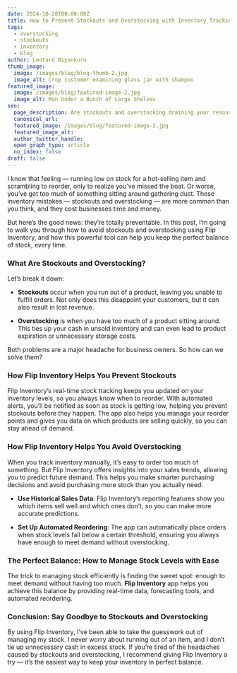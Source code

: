 ```yaml
---
date: 2024-10-28T00:00:00Z
title: How to Prevent Stockouts and Overstocking with Inventory Tracking Software ?
tags:
  - overstocking
  - stockouts 
  - inventory
  - blog
author: Leotard Niyonkuru
thumb_image:
  image: /images/blog/blog-thumb-2.jpg
  image_alt: Crop customer examining glass jar with shampoo
featured_image:
  image: /images/blog/featured-image-2.jpg
  image_alt: Man Under a Bunch of Large Shelves
seo:
  page_description: Are stockouts and overstocking draining your resources? Here’s how Flip Inventory helps you keep the perfect stock level — every time.
  canonical_url:
  featured_image: /images/blog/featured-image-2.jpg
  featured_image_alt:
  author_twitter_handle:
  open_graph_type: article
  no_index: false
draft: false
---
```


I know that feeling — running low on stock for a hot-selling item and scrambling to reorder, only to realize you’ve missed the boat. Or worse, you’ve got too much of something sitting around gathering dust. These inventory mistakes — stockouts and overstocking — are more common than you think, and they cost businesses time and money.

But here’s the good news: they’re totally preventable. In this post, I’m going to walk you through how to avoid stockouts and overstocking using Flip Inventory, and how this powerful tool can help you keep the perfect balance of stock, every time.

### What Are Stockouts and Overstocking?

Let’s break it down:

* **Stockouts** occur when you run out of a product, leaving you unable to fulfill orders. Not only does this disappoint your customers, but it can also result in lost revenue.

* **Overstocking** is when you have too much of a product sitting around. This ties up your cash in unsold inventory and can even lead to product expiration or unnecessary storage costs.

Both problems are a major headache for business owners. So how can we solve them?

### How Flip Inventory Helps You Prevent Stockouts

Flip Inventory’s real-time stock tracking keeps you updated on your inventory levels, so you always know when to reorder. With automated alerts, you’ll be notified as soon as stock is getting low, helping you prevent stockouts before they happen. The app also helps you manage your reorder points and gives you data on which products are selling quickly, so you can stay ahead of demand.

### How Flip Inventory Helps You Avoid Overstocking

When you track inventory manually, it’s easy to order too much of something. But Flip Inventory offers insights into your sales trends, allowing you to predict future demand. This helps you make smarter purchasing decisions and avoid purchasing more stock than you actually need.

* **Use Historical Sales Data**: Flip Inventory’s reporting features show you which items sell well and which ones don’t, so you can make more accurate predictions.

* **Set Up Automated Reordering**: The app can automatically place orders when stock levels fall below a certain threshold, ensuring you always have enough to meet demand without overstocking.

### The Perfect Balance: How to Manage Stock Levels with Ease

The trick to managing stock efficiently is finding the sweet spot: enough to meet demand without having too much. **Flip Inventory** app helps you achieve this balance by providing real-time data, forecasting tools, and automated reordering.

### Conclusion: Say Goodbye to Stockouts and Overstocking

By using Flip Inventory, I’ve been able to take the guesswork out of managing my stock. I never worry about running out of an item, and I don’t tie up unnecessary cash in excess stock. If you’re tired of the headaches caused by stockouts and overstocking, I recommend giving Flip Inventory a try — it’s the easiest way to keep your inventory in perfect balance.
